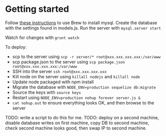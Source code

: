 Getting started
=========

Follow [these instructions](http://blog.joefallon.net/2013/10/install-mysql-on-mac-osx-using-homebrew/) to use Brew to install mysql. Create the database with the settings found in models.js. Run the server with `mysql.server start`

Watch for changes with `grunt watch`

To deploy:

- scp to the server using `scp -r server/* root@xxx.xxx.xxx.xxx:/var/www`
- scp package.json to the server using `scp package.json root@xxx.xxx.xxx.xxx:/var/www`
- SSH into the server `ssh root@xxx.xxx.xxx.xxx`
- Kill node on the server using `killall nodejs` and `killall node`
- Update node packaged with npm install
- Migrate the database with `NODE_ENV=production sequelize db:migrate`
- Source the keys with `source keys`
- Restart using `NODE_ENV=production nohup forever server.js &`
- `cat nohup.out` to ensure everything looks OK, and then browse to the server

TODO: write a script to do this for me.
TODO: deploy on a second machine, disable database writes on first machine, copy DB to second machine, check second machine looks good, then swap IP to second machine.
